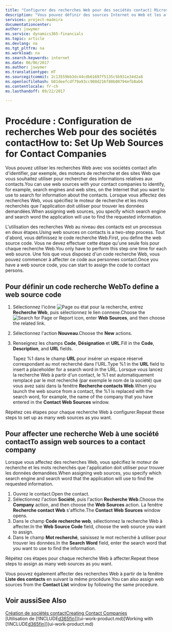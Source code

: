 ```yaml
---
title: "Configurer des recherches Web pour des sociétés contact| Microsoft Docs"
description: "Vous pouvez définir des sources Internet ou Web et les affecter à une société contact pour identifier la manière dont vous souhaitez rechercher des informations sur vos contacts."
services: project-madeira
documentationcenter: 
author: jswymer
ms.service: dynamics365-financials
ms.topic: article
ms.devlang: na
ms.tgt_pltfrm: na
ms.workload: na
ms.search.keywords: internet
ms.date: 06/06/2017
ms.author: jswymer
ms.translationtype: HT
ms.sourcegitcommit: 2c13559bb3dc44cdb61697f5135c5b931e34d2a8
ms.openlocfilehash: b81deefcdf79a93cc988d216f80b08794efb8ab6
ms.contentlocale: fr-ch
ms.lasthandoff: 09/22/2017

---
```

# <a name="how-to-set-up-web-sources-for-contact-companies"></a><span data-ttu-id="9bb80-103">Procédure : Configuration de recherches Web pour des sociétés contact</span><span class="sxs-lookup"><span data-stu-id="9bb80-103">How to: Set Up Web Sources for Contact Companies</span></span>
<span data-ttu-id="9bb80-104">Vous pouvez utiliser les recherches Web avec vos sociétés contact afin d'identifier, par exemple, des moteurs de recherche et des sites Web que vous souhaitez utiliser pour rechercher des informations relatives aux contacts.</span><span class="sxs-lookup"><span data-stu-id="9bb80-104">You can use web sources with your contact companies to identify, for example, search engines and web sites, on the Internet that you want to use to search for information about the contacts.</span></span> <span data-ttu-id="9bb80-105">Lorsque vous affectez des recherches Web, vous spécifiez le moteur de recherche et les mots recherchés que l'application doit utiliser pour trouver les données demandées.</span><span class="sxs-lookup"><span data-stu-id="9bb80-105">When assigning web sources, you specify which search engine and search word the application will use to find the requested information.</span></span>

<span data-ttu-id="9bb80-106">L'utilisation des recherches Web au niveau des contacts est un processus en deux étapes.</span><span class="sxs-lookup"><span data-stu-id="9bb80-106">Using web sources on contacts is a two-step process.</span></span> <span data-ttu-id="9bb80-107">Tout d'abord, vous définissez le code recherche Web.</span><span class="sxs-lookup"><span data-stu-id="9bb80-107">First, you define the web source code.</span></span> <span data-ttu-id="9bb80-108">Vous ne devez effectuer cette étape qu'une seule fois pour chaque recherche Web.</span><span class="sxs-lookup"><span data-stu-id="9bb80-108">You only have to perform this step one time for each web source.</span></span> <span data-ttu-id="9bb80-109">Une fois que vous disposez d'un code recherche Web, vous pouvez commencer à affecter ce code aux personnes contact.</span><span class="sxs-lookup"><span data-stu-id="9bb80-109">Once you have a web source code, you can start to assign the code to contact persons.</span></span>

## <a name="to-define-a-web-source-code"></a><span data-ttu-id="9bb80-110">Pour définir un code recherche Web</span><span class="sxs-lookup"><span data-stu-id="9bb80-110">To define a web source code</span></span>
1. <span data-ttu-id="9bb80-111">Sélectionnez l'icône ![Page ou état pour la recherche](media/ui-search/search_small.png "Page ou état pour la recherche"), entrez **Recherche Web**, puis sélectionnez le lien connexe.</span><span class="sxs-lookup"><span data-stu-id="9bb80-111">Choose the ![Search for Page or Report](media/ui-search/search_small.png "Search for Page or Report icon") icon, enter **Web Sources**, and then choose the related link.</span></span>
2. <span data-ttu-id="9bb80-112">Sélectionnez l'action **Nouveau**.</span><span class="sxs-lookup"><span data-stu-id="9bb80-112">Choose the **New** actions.</span></span>
3. <span data-ttu-id="9bb80-113">Renseignez les champs **Code**, **Désignation** et **URL**.</span><span class="sxs-lookup"><span data-stu-id="9bb80-113">Fill in the **Code**, **Description**, and **URL** fields.</span></span>

    <span data-ttu-id="9bb80-114">Tapez %1 dans le champ **URL** pour insérer un espace réservé correspondant au mot recherché dans l'URL.</span><span class="sxs-lookup"><span data-stu-id="9bb80-114">Type %1 in the **URL** field to insert a placeholder for a search word in the URL.</span></span> <span data-ttu-id="9bb80-115">Lorsque vous lancez la recherche Web à partir d'un contact, le %1 est automatiquement remplacé par le mot recherché (par exemple le nom de la société) que vous avez saisi dans la fenêtre **Recherche contacts Web**.</span><span class="sxs-lookup"><span data-stu-id="9bb80-115">When you launch the web source from a contact, the %1 is replaced with the search word, for example, the name of the company that you have entered in the **Contact Web Sources** window.</span></span>

<span data-ttu-id="9bb80-116">Répétez ces étapes pour chaque recherche Web à configurer.</span><span class="sxs-lookup"><span data-stu-id="9bb80-116">Repeat these steps to set up as many web sources as you want.</span></span>

## <a name="to-assign-web-sources-to-a-contact-company"></a><span data-ttu-id="9bb80-117">Pour affecter une recherche Web à une société contact</span><span class="sxs-lookup"><span data-stu-id="9bb80-117">To assign web sources to a contact company</span></span>
<span data-ttu-id="9bb80-118">Lorsque vous affectez des recherches Web, vous spécifiez le moteur de recherche et les mots recherchés que l'application doit utiliser pour trouver les données demandées.</span><span class="sxs-lookup"><span data-stu-id="9bb80-118">When assigning web sources, you specify which search engine and search word that the application will use to find the requested information.</span></span>

1. <span data-ttu-id="9bb80-119">Ouvrez le contact.</span><span class="sxs-lookup"><span data-stu-id="9bb80-119">Open the contact.</span></span>
2. <span data-ttu-id="9bb80-120">Sélectionnez l'action **Société**, puis l'action **Recherche Web**.</span><span class="sxs-lookup"><span data-stu-id="9bb80-120">Choose the **Company** action, and then choose the **Web Sources** action.</span></span> <span data-ttu-id="9bb80-121">La fenêtre **Recherche contact Web** s'affiche.</span><span class="sxs-lookup"><span data-stu-id="9bb80-121">The **Contact Web Sources** window opens.</span></span>
3. <span data-ttu-id="9bb80-122">Dans le champ **Code recherche web**, sélectionnez la recherche Web à affecter.</span><span class="sxs-lookup"><span data-stu-id="9bb80-122">In the **Web Source Code** field, choose the web source you want to assign.</span></span>
4. <span data-ttu-id="9bb80-123">Dans le champ **Mot recherché**, saisissez le mot recherché à utiliser pour trouver les données.</span><span class="sxs-lookup"><span data-stu-id="9bb80-123">In the **Search Word** field, enter the search word that you want to use to find the information.</span></span>

<span data-ttu-id="9bb80-124">Répétez ces étapes pour chaque recherche Web à affecter.</span><span class="sxs-lookup"><span data-stu-id="9bb80-124">Repeat these steps to assign as many web sources as you want.</span></span>

<span data-ttu-id="9bb80-125">Vous pouvez également affecter des recherches Web à partir de la fenêtre **Liste des contacts** en suivant la même procédure.</span><span class="sxs-lookup"><span data-stu-id="9bb80-125">You can also assign web sources from the **Contact List** window by following the same procedure.</span></span>

## <a name="see-also"></a><span data-ttu-id="9bb80-126">Voir aussi</span><span class="sxs-lookup"><span data-stu-id="9bb80-126">See Also</span></span>
[<span data-ttu-id="9bb80-127">Création de sociétés contact</span><span class="sxs-lookup"><span data-stu-id="9bb80-127">Creating Contact Companies</span></span>](marketing-create-contact-companies.md)  
<span data-ttu-id="9bb80-128">[Utilisation de [!INCLUDE[d365fin](includes/d365fin_md.md)]](ui-work-product.md)</span><span class="sxs-lookup"><span data-stu-id="9bb80-128">[Working with [!INCLUDE[d365fin](includes/d365fin_md.md)]](ui-work-product.md)</span></span>

